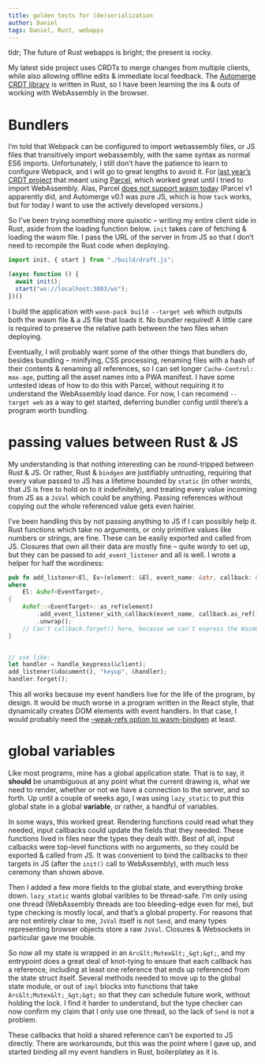 ```yaml
---
title: golden tests for (de)serialization
author: Daniel
tags: Daniel, Rust, webapps
---
```


tldr; The future of Rust webapps is bright; the present is rocky.

My latest side project uses CRDTs to merge changes from multiple clients, while also allowing offline edits &amp; immediate local feedback. The <a href="https://crates.io/crates/automerge">Automerge CRDT library</a> is written in Rust, so I have been learning the ins &amp; outs of working with WebAssembly in the browser.

# Bundlers

I’m told that Webpack can be configured to import webassembly files, or JS files that transitively import webassembly, with the same syntax as normal ES6 imports. Unfortunately, I still don’t have the patience to learn to configure Webpack, and I will go to great lengths to avoid it. For <a href="https://github.com/bergey/tack">last year’s CRDT project</a> that meant using <a href="https://parceljs.org/docs/">Parcel</a>, which worked great until I tried to import WebAssembly. Alas, Parcel <a href="https://github.com/parcel-bundler/parcel/issues/1325">does not support wasm today</a> (Parcel v1 apparently did, and Automerge v0.1 was pure JS, which is how `tack` works, but for today I want to use the actively developed versions.)

So I’ve been trying something more quixotic – writing my entire client side in Rust, aside from the loading function below. `init` takes care of fetching &amp; loading the wasm file. I pass the URL of the server in from JS so that I don’t need to recompile the Rust code when deploying.

<!--more-->

``` javascript
import init, { start } from "./build/draft.js";

(async function () {
  await init();
  start("ws://localhost:3003/ws");
})()
```

I build the application with `wasm-pack build --target web` which outputs both the wasm file &amp; a JS file that loads it. No bundler required! A little care is required to preserve the relative path between the two files when deploying.

Eventually, I will probably want some of the other things that bundlers do, besides bundling – minifying, CSS processing, renaming files with a hash of their contents &amp; renaming all references, so I can set longer `Cache-Control: max-age`, putting all the asset names into a PWA manifest. I have some untested ideas of how to do this with Parcel, without requiring it to understand the WebAssembly load dance. For now, I can recomend `--target web` as a way to get started, deferring bundler config until there’s a program worth bundling.

# passing values between Rust &amp; JS

My understanding is that nothing interesting can be round-tripped between Rust &amp; JS. Or rather, Rust &amp; `bindgen` are justifiably untrusting, requiring that every value passed to JS has a lifetime bounded by `static` (in other words, that JS is free to hold on to it indefinitely), and treating every value incoming from JS as a `JsVal` which could be anything. Passing references without copying out the whole referenced value gets even hairier.

I’ve been handling this by not passing anything to JS if I can possibly help it. Rust functions which take no arguments, or only primitive values like numbers or strings, are fine. These can be easily exported and called from JS. Closures that own all their data are mostly fine – quite wordy to set up, but they can be passed to `add_event_listener` and all is well. I wrote a helper for half the wordiness:

``` rust
pub fn add_listener<El, Ev>(element: &El, event_name: &str, callback: &Closure<dyn FnMut(Ev)>)
where
    El: AsRef<EventTarget>,
{
    AsRef::<EventTarget>::as_ref(element)
        .add_event_listener_with_callback(event_name, callback.as_ref().unchecked_ref())
        .unwrap();
    // Can't callback.forget() here, because we can't express the WasmClosure constraint
}


// use like:
let handler = handle_keypress(&client);
add_listener(&document(), "keyup", &handler);
handler.forget();
```

This all works because my event handlers live for the life of the program, by design. It would be much worse in a program written in the React style, that dynamically creates DOM elements with event handlers. In that case, I would probably need the <a href="https://rustwasm.github.io/wasm-bindgen/reference/weak-references.html">–weak-refs option to wasm-bindgen</a> at least.

# global variables

Like most programs, mine has a global application state. That is to say, it <strong>should</strong> be unambiguous at any point what the current drawing is, what we need to render, whether or not we have a connection to the server, and so forth. Up until a couple of weeks ago, I was using `lazy_static` to put this global state in a global <strong>variable</strong>, or rather, a handful of variables.

In some ways, this worked great. Rendering functions could read what they needed, input callbacks could update the fields that they needed. These functions lived in files near the types they dealt with. Best of all, input calbacks were top-level functions with no arguments, so they could be exported &amp; called from JS. It was convenient to bind the callbacks to their targets in JS (after the `init()` call to WebAssembly), with much less ceremony than shown above.

Then I added a few more fields to the global state, and everything broke down. `lazy_static` wants global varibles to be thread-safe. I’m only using one thread (WebAssembly threads are too bleeding-edge even for me), but type checking is mostly local, and that’s a global property. For reasons that are not entirely clear to me, `JsVal` itself is not `Send`, and many types representing browser objects store a raw `JsVal`. Closures &amp; Websockets in particular gave me trouble.

So now all my state is wrapped in an `Arc&lt;Mutex&lt;_&gt;&gt;`, and my entrypoint does a great deal of knot-tying to ensure that each callback has a reference, including at least one reference that ends up referenced from the state struct itself. Several methods needed to move up to the global state module, or out of `impl` blocks into functions that take `Arc&lt;Mutex&lt;_&gt;&gt;` so that they can schedule future work, without holding the lock. I find it harder to understand, but the type checker can now confirm my claim that I only use one thread, so the lack of `Send` is not a problem.

These callbacks that hold a shared reference can’t be exported to JS directly. There are workarounds, but this was the point where I gave up, and started binding all my event handlers in Rust, boilerplatey as it is.
